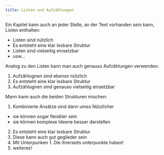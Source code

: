 ```yaml
---
title: Listen und Aufzählungen
---
```


Ein Kapitel kann auch an jeder Stelle, an der Text vorhanden sein kann, Listen
enthalten:

- Listen sind nützlich
- Es entsteht eine klar lesbare Struktur
- Listen sind vielseitig einsetzbar
- usw...

Analog zu den Listen kann man auch genauso Aufzählungen verwenden:

1. Aufzählugnen sind ebenso nützlich
2. Es entsteht eine klar lesbare Struktur
3. Aufzählugnen sind genauso vielseitig einsetzbar

Mann kann auch die beiden Strukturen mischen:

1. Kombinierte Ansätze sind dann umso Nützlicher
  - sie können sogar fleixbler sein
  - sie können komplexe Ideene besser darstellen
2. Es entsteht eine klar lesbare Struktur
  1. Diese kann auch gut geglieder sein
  2. Mit Unterpunken
    1. Die ihrerseits unterpunkte haben!
3. weiteres!


